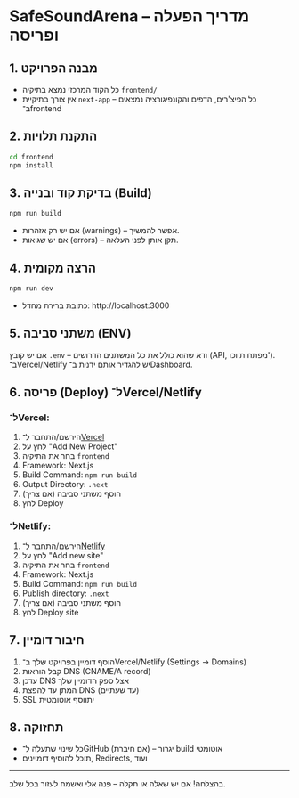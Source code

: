 # SafeSoundArena – מדריך הפעלה ופריסה

## 1. מבנה הפרויקט

- כל הקוד המרכזי נמצא בתיקיה `frontend/`
- אין צורך בתיקיית `next-app` – כל הפיצ'רים, הדפים והקונפיגורציה נמצאים ב־frontend

## 2. התקנת תלויות

```bash
cd frontend
npm install
```

## 3. בדיקת קוד ובנייה (Build)

```bash
npm run build
```
- אם יש רק אזהרות (warnings) – אפשר להמשיך.
- אם יש שגיאות (errors) – תקן אותן לפני העלאה.

## 4. הרצה מקומית

```bash
npm run dev
```
- כתובת ברירת מחדל: http://localhost:3000

## 5. משתני סביבה (ENV)

אם יש קובץ `.env` – ודא שהוא כולל את כל המשתנים הדרושים (API, מפתחות וכו').
ב־Vercel/Netlify יש להגדיר אותם ידנית ב־Dashboard.

## 6. פריסה (Deploy) ל־Vercel/Netlify

### ל־Vercel:
1. הירשם/התחבר ל־[Vercel](https://vercel.com)
2. לחץ על "Add New Project"
3. בחר את התיקיה `frontend`
4. Framework: Next.js
5. Build Command: `npm run build`
6. Output Directory: `.next`
7. הוסף משתני סביבה (אם צריך)
8. לחץ Deploy

### ל־Netlify:
1. הירשם/התחבר ל־[Netlify](https://netlify.com)
2. לחץ על "Add new site"
3. בחר את התיקיה `frontend`
4. Framework: Next.js
5. Build Command: `npm run build`
6. Publish directory: `.next`
7. הוסף משתני סביבה (אם צריך)
8. לחץ Deploy site

## 7. חיבור דומיין

1. הוסף דומיין בפרויקט שלך ב־Vercel/Netlify (Settings → Domains)
2. קבל הוראות DNS (CNAME/A record)
3. עדכן DNS אצל ספק הדומיין שלך
4. המתן עד להפצת DNS (עד שעתיים)
5. SSL יתווסף אוטומטית

## 8. תחזוקה
- כל שינוי שתעלה ל־GitHub (אם חיברת) – יגרור build אוטומטי
- תוכל להוסיף דומיינים, Redirects, ועוד

---

בהצלחה! אם יש שאלה או תקלה – פנה אלי ואשמח לעזור בכל שלב.

